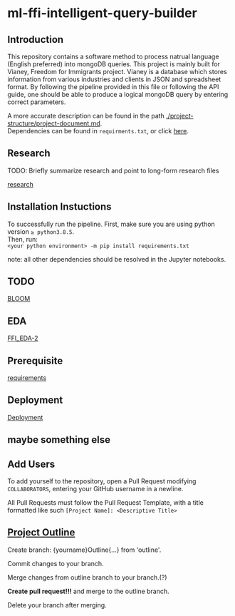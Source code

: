 # ml-ffi-intelligent-query-builder

## Introduction
This repository contains a software method to process natrual language (English preferred) into mongoDB queries. This project is mainly built for Vianey, Freedom for Immigrants project. Vianey is a database which stores information from various industries and clients in JSON and spreadsheet format. By following the pipeline provided in this file or following the API guide, one should be able to produce a logical mongoDB query by entering correct parameters.

A more accurate description can be found in the path [./project-structure/project-document.md](./project-structure/project-document.md).   
Dependencies can be found in ``requirments.txt``, or click [here](./requirements.txt).


## Research
TODO: Briefly summarize research and point to long-form research files


[research](project-research/research.md)

## Installation Instuctions

To successfully run the pipeline. 
First, make sure you are using python version `≥ python3.8.5`.    
Then, run:  
`<your python environment> -m pip install requirements.txt` <br>

note: all other dependencies should be resolved in the Jupyter notebooks. 

## TODO
[BLOOM](https://huggingface.co/bigscience/bloom)

## EDA
[FFI_EDA-2](src/FFI_EDA-2.ipynb)

## Prerequisite
[requirements](requirements.txt)

## Deployment
[Deployment](src/Deployment.ipynb)

## maybe something else

## Add Users

To add yourself to the repository, open a Pull Request modifying `COLLABORATORS`, entering your GitHub username in a newline.

All Pull Requests must follow the Pull Request Template, with a title formatted like such `[Project Name]: <Descriptive Title>`

## [Project Outline](./project-structure/project-document.md)

Create branch: {yourname}Outline{...} from 'outline'.

Commit changes to your branch.

Merge changes from outline branch to your branch.(?)

**Create pull request!!!** and merge to the outline branch.

Delete your branch after merging. 
